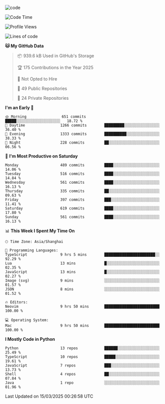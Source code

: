 
<!--
**liuyaanng/liuyaanng** is a ✨ _special_ ✨ repository because its `README.md` (this file) appears on your GitHub profile.

Here are some ideas to get you started:

- 🔭 I’m currently working on ...
- 🌱 I’m currently learning ...
- 👯 I’m looking to collaborate on ...
- 🤔 I’m looking for help with ...
- 💬 Ask me about ...
- 📫 How to reach me: ...
- 😄 Pronouns: ...
- ⚡ Fun fact: ...
-->


![code](https://cdn.jsdelivr.net/gh/liuyaanng/liuyaanng@1.0/code.gif) 

<!--START_SECTION:waka-->
![Code Time](http://img.shields.io/badge/Code%20Time-1%2C271%20hrs%205%20mins-blue)

![Profile Views](http://img.shields.io/badge/Profile%20Views-0-blue)

![Lines of code](https://img.shields.io/badge/From%20Hello%20World%20I%27ve%20Written-21.0%20million%20lines%20of%20code-blue)

**🐱 My GitHub Data** 

> 📦 939.6 kB Used in GitHub's Storage 
 > 
> 🏆 175 Contributions in the Year 2025
 > 
> 🚫 Not Opted to Hire
 > 
> 📜 49 Public Repositories 
 > 
> 🔑 24 Private Repositories 
 > 
**I'm an Early 🐤** 

```text
🌞 Morning                651 commits         █████░░░░░░░░░░░░░░░░░░░░   18.72 % 
🌆 Daytime                1266 commits        █████████░░░░░░░░░░░░░░░░   36.40 % 
🌃 Evening                1333 commits        ██████████░░░░░░░░░░░░░░░   38.33 % 
🌙 Night                  228 commits         ██░░░░░░░░░░░░░░░░░░░░░░░   06.56 % 
```
📅 **I'm Most Productive on Saturday** 

```text
Monday                   489 commits         ████░░░░░░░░░░░░░░░░░░░░░   14.06 % 
Tuesday                  516 commits         ████░░░░░░░░░░░░░░░░░░░░░   14.84 % 
Wednesday                561 commits         ████░░░░░░░░░░░░░░░░░░░░░   16.13 % 
Thursday                 335 commits         ██░░░░░░░░░░░░░░░░░░░░░░░   09.63 % 
Friday                   397 commits         ███░░░░░░░░░░░░░░░░░░░░░░   11.41 % 
Saturday                 619 commits         ████░░░░░░░░░░░░░░░░░░░░░   17.80 % 
Sunday                   561 commits         ████░░░░░░░░░░░░░░░░░░░░░   16.13 % 
```


📊 **This Week I Spent My Time On** 

```text
🕑︎ Time Zone: Asia/Shanghai

💬 Programming Languages: 
TypeScript               9 hrs 5 mins        ███████████████████████░░   92.29 % 
Lua                      13 mins             █░░░░░░░░░░░░░░░░░░░░░░░░   02.35 % 
JavaScript               13 mins             █░░░░░░░░░░░░░░░░░░░░░░░░   02.27 % 
Image (svg)              9 mins              ░░░░░░░░░░░░░░░░░░░░░░░░░   01.57 % 
JSON                     8 mins              ░░░░░░░░░░░░░░░░░░░░░░░░░   01.52 % 

🔥 Editors: 
Neovim                   9 hrs 50 mins       █████████████████████████   100.00 % 

💻 Operating System: 
Mac                      9 hrs 50 mins       █████████████████████████   100.00 % 
```

**I Mostly Code in Python** 

```text
Python                   13 repos            ██████░░░░░░░░░░░░░░░░░░░   25.49 % 
TypeScript               10 repos            █████░░░░░░░░░░░░░░░░░░░░   19.61 % 
JavaScript               7 repos             ███░░░░░░░░░░░░░░░░░░░░░░   13.73 % 
Shell                    4 repos             ██░░░░░░░░░░░░░░░░░░░░░░░   07.84 % 
Java                     1 repo              ░░░░░░░░░░░░░░░░░░░░░░░░░   01.96 % 
```




 Last Updated on 15/03/2025 00:26:58 UTC
<!--END_SECTION:waka-->
